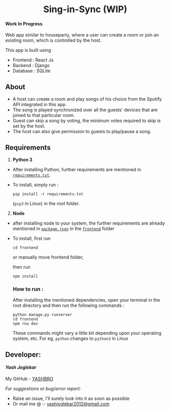 <h1 align="center"> Sing-in-Sync (WIP)</h1>

#### Work In Progress

Web app similar to houseparty, where a user can create a room or join an existing room, which is controlled by the host.

This app is built using 
- Frontend : React Js
- Backend : Django
- Database : SQLite

## About

- A host can create a room and play songs of his choice from the Spotify API integrated in this app.
- The song is played synchronized over all the guests' devices that are joined to that particular room.
- Guest can skip a song by voting, the minimum votes required to skip is set by the host.
- The host can also give permission to guests to play/pause a song.


## Requirements

1. __Python 3__
  - After installing Python, further requirements are mentioned in [`requirements.txt`](https://github.com/YASHBRO/Sing-in-Sync/blob/master/requirements.txt).
  - To install, simply run :

        pip install -r requirements.txt 
  
    (`pip3` in Linux) in the root folder.
2. __Node__
  - after installing node to your system, the further requirements are already mentioned in [`package.json`](https://github.com/YASHBRO/Sing-in-Sync/blob/master/frontend/package.json) in the [`frontend`](https://github.com/YASHBRO/Sing-in-Sync/tree/master/frontend) folder
  - To install, first run 
  
        cd frontend
  
    or manually move frontend folder,
    
    then run
   
        npm install

    ### How to run :
    After installing the mentioned dependencies, open your terminal in the root directory and then run the following commands :

        python manage.py runserver
        cd frontend
        npm rnu dev

    These commands might vary a little bit depending upon your operating system, etc. For eg, `python` changes to `python3` in Linux


## Developer:

#### _Yash Joglekar_

My GitHub - [YASHBRO](https://github.com/YASHBRO/ "Contact me here") 


_For suggestions or bug/error report:_
- Raise an issue, I'll surely look into it as soon as possible
- Or mail me @ :- [yashjoglekar2012@gmail.com](https://mail.google.com/mail/u/0/?fs=1&to=yashjoglekar1220@gmail.com&su=Issue+with+MAD+repository&body=Write+your+issues+here:%0A "Click to send an email")

